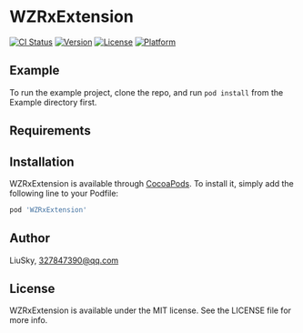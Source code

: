 # WZRxExtension

[![CI Status](https://img.shields.io/travis/LiuSky/WZRxExtension.svg?style=flat)](https://travis-ci.org/LiuSky/WZRxExtension)
[![Version](https://img.shields.io/cocoapods/v/WZRxExtension.svg?style=flat)](https://cocoapods.org/pods/WZRxExtension)
[![License](https://img.shields.io/cocoapods/l/WZRxExtension.svg?style=flat)](https://cocoapods.org/pods/WZRxExtension)
[![Platform](https://img.shields.io/cocoapods/p/WZRxExtension.svg?style=flat)](https://cocoapods.org/pods/WZRxExtension)

## Example

To run the example project, clone the repo, and run `pod install` from the Example directory first.

## Requirements

## Installation

WZRxExtension is available through [CocoaPods](https://cocoapods.org). To install
it, simply add the following line to your Podfile:

```ruby
pod 'WZRxExtension'
```

## Author

LiuSky, 327847390@qq.com

## License

WZRxExtension is available under the MIT license. See the LICENSE file for more info.
